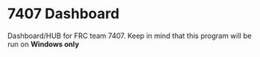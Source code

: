 # 7407 Dashboard

Dashboard/HUB for FRC team 7407. Keep in mind that this program will be run on **Windows only**
